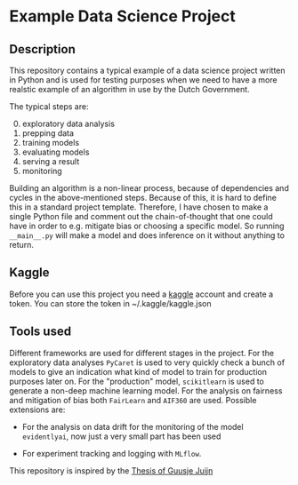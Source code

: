 # Example Data Science Project

## Description

This repository contains a typical example of a data science project written in Python and is used for testing purposes when
we need to have a more realstic example of an algorithm in use by the Dutch Government.

The typical steps are:

0. exploratory data analysis
1. prepping data
2. training models
3. evaluating models
4. serving a result
5. monitoring

Building an algorithm is a non-linear process, because of dependencies and cycles in the above-mentioned steps. Because of this,
it is hard to define this in a standard project template. Therefore, I have chosen to make a single Python file and
comment out the chain-of-thought that one could have in order to e.g. mitigate bias or choosing a specific
model. So running `__main__.py` will make a model and does inference on it without anything to return.

## Kaggle

Before you can use this project you need a [kaggle](https://www.kaggle.com/) account and create a token. You
can store the token in ~/.kaggle/kaggle.json

## Tools used

Different frameworks are used for different stages in the project. For the exploratory data analyses `PyCaret` is used
to very quickly check a bunch of models to give an indication what kind of model to train for production purposes later
on. For the "production" model, `scikitlearn` is used to generate a non-deep machine learning model. For the analysis
on fairness and mitigation of bias both `FairLearn` and `AIF360` are used. Possible extensions are:

- For the analysis on data drift for the monitoring of the model `evidentlyai`, now just a very small part has been used

- For experiment tracking and logging with `MLflow`.

This repository is inspired by the
[Thesis of Guusje Juijn](https://studenttheses.uu.nl/bitstream/handle/20.500.12932/43868/Thesis%20Guusje%20Final%20Version.pdf?sequence=1&isAllowed=y)
